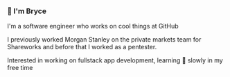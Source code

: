 ### 👋 I'm Bryce

I'm a software engineer who works on cool things at GitHub

I previously worked Morgan Stanley on the private markets team for Shareworks and before that I worked as a pentester.

Interested in working on fullstack app development, learning 🦀 slowly in my free time
